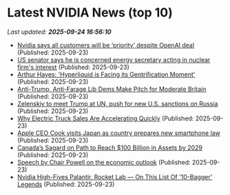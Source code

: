 # Latest NVIDIA News (top 10)
_Last updated: **2025-09-24 16:56:10**_

- [Nvidia says all customers will be ‘priority’ despite OpenAI deal](https://biztoc.com/x/0674ee19ca369483) (Published: 2025-09-23)
- [US senator says he is concerned energy secretary acting in nuclear firm's interest](https://biztoc.com/x/35ca282dd648fb47) (Published: 2025-09-23)
- [Arthur Hayes: 'Hyperliquid is Facing its Gentrification Moment'](https://biztoc.com/x/2c74c14adea6ba50) (Published: 2025-09-23)
- [Anti-Trump, Anti-Farage Lib Dems Make Pitch for Moderate Britain](https://biztoc.com/x/f8a57b2f77522a9c) (Published: 2025-09-23)
- [Zelenskiy to meet Trump at UN, push for new U.S. sanctions on Russia](https://biztoc.com/x/be3f7d3f5e4d32e1) (Published: 2025-09-23)
- [Why Electric Truck Sales Are Accelerating Quickly](https://biztoc.com/x/60ca68ef4efe1fa3) (Published: 2025-09-23)
- [Apple CEO Cook visits Japan as country prepares new smartphone law](https://biztoc.com/x/15f47bcfe439e132) (Published: 2025-09-23)
- [Canada’s Sagard on Path to Reach $100 Billion in Assets by 2029](https://biztoc.com/x/0984e5014a504a81) (Published: 2025-09-23)
- [Speech by Chair Powell on the economic outlook](https://biztoc.com/x/eb7a978fcbfff641) (Published: 2025-09-23)
- [Nvidia High-Fives Palantir, Rocket Lab — On This List Of '10-Bagger' Legends](https://biztoc.com/x/4b2d32c48fc1f544) (Published: 2025-09-23)
